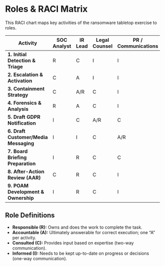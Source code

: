 # Roles & RACI Matrix

This RACI chart maps key activities of the ransomware tabletop exercise to roles.

| Activity                               | SOC Analyst | IR Lead    | Legal Counsel | PR / Communications | Business Owner | CISO Observer |
|----------------------------------------|-------------|------------|---------------|---------------------|----------------|---------------|
| **1. Initial Detection & Triage**      | R           | C          | I             | I                   | I              | A             |
| **2. Escalation & Activation**         | C           | A          | I             | I                   | I              | R             |
| **3. Containment Strategy**            | C           | A/R        | C             | I                   | I              | I             |
| **4. Forensics & Analysis**            | R           | A          | C             | I                   | I              | I             |
| **5. Draft GDPR Notification**         | I           | C          | A/R           | C                   | I              | I             |
| **6. Draft Customer/Media Messaging**  | I           | I          | C             | A/R                 | I              | I             |
| **7. Board Briefing Preparation**      | I           | R          | C             | C                   | A              | I             |
| **8. After-Action Review (AAR)**        | C           | R          | C             | I                   | I              | A             |
| **9. POAM Development & Ownership**    | I           | R          | C             | I                   | A              | I             |

## Role Definitions

- **Responsible (R):** Owns and does the work to complete the task.
- **Accountable (A):** Ultimately answerable for correct execution; one “A” per activity.
- **Consulted (C):** Provides input based on expertise (two-way communication).
- **Informed (I):** Needs to be kept up-to-date on progress or decisions (one-way communication).
